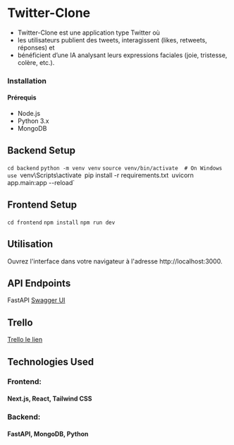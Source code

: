 # Twitter-Clone
- Twitter-Clone est une application type Twitter où 
- les utilisateurs publient des tweets, interagissent (likes, retweets, réponses) et 
- bénéficient d’une IA analysant leurs expressions faciales (joie, tristesse, colère, etc.).

### Installation
#### Prérequis
- Node.js
- Python 3.x
- MongoDB

## Backend Setup
`cd backend`
`python -m venv venv`
`source venv/bin/activate  # On Windows use `venv\Scripts\activate`
`pip install -r requirements.txt`
`uvicorn app.main:app --reload`

## Frontend Setup
`cd frontend`
`npm install`
`npm run dev`

## Utilisation
Ouvrez l'interface dans votre navigateur à l'adresse http://localhost:3000.

## API Endpoints
FastAPI  [Swagger UI](#http://localhost:8000/docs)

## Trello
[Trello le lien](#https://trello.com/b/4IJ92z25/mia28-hackathon)


## Technologies Used
### Frontend: 
#### Next.js, React, Tailwind CSS
### Backend: 
#### FastAPI, MongoDB, Python 
